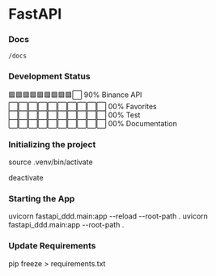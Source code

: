 
# FastAPI

### Docs
```
/docs
```

### Development Status
🟩🟩🟩🟩🟩🟩🟩🟩🟩⬜ 90% Binance API  
⬜⬜⬜⬜⬜⬜⬜⬜⬜⬜ 00% Favorites  
⬜⬜⬜⬜⬜⬜⬜⬜⬜⬜ 00% Test  
⬜⬜⬜⬜⬜⬜⬜⬜⬜⬜ 00% Documentation  

### Initializing the project
source .venv/bin/activate

deactivate

### Starting the App
uvicorn fastapi_ddd.main:app --reload --root-path .
uvicorn fastapi_ddd.main:app --root-path .

### Update Requirements
pip freeze > requirements.txt
